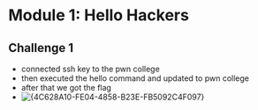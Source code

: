 
# Module 1: Hello Hackers
## Challenge 1
* connected ssh key to the pwn college
* then executed the hello command and updated to pwn college
* after that we got the flag
* ![{4C628A10-FE04-4858-B23E-FB5092C4F097}](https://github.com/user-attachments/assets/02593e52-bdbf-4229-a0f0-9c44f18da566)
